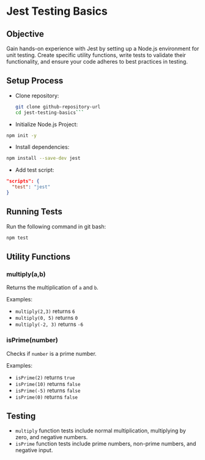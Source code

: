 # Jest Testing Basics

## Objective

Gain hands-on experience with Jest by setting up a Node.js environment for unit testing. Create specific utility functions, write tests to validate their functionality, and ensure your code adheres to best practices in testing.

## Setup Process

- Clone repository:
  ````bash
  git clone github-repository-url
  cd jest-testing-basics```
  ````
- Initialize Node.js Project:

```bash
npm init -y
```

- Install dependencies:

```bash
npm install --save-dev jest
```

- Add test script:

```json
"scripts": {
  "test": "jest"
}
```

## Running Tests

Run the following command in git bash:

```bash
npm test
```

## Utility Functions

### multiply(a,b)

Returns the multiplication of `a` and `b`.

Examples:

- `multiply(2,3)` returns `6`
- `multiply(0, 5)` returns `0`
- `multiply(-2, 3)` returns `-6`

### isPrime(number)

Checks if `number` is a prime number.

Examples:

- `isPrime(2)` returns `true`
- `isPrime(10)` returns `false`
- `isPrime(-5)` returns `false`
- `isPrime(0)` returns `false`

## Testing

- `multiply` function tests include normal multiplication, multiplying by zero, and negative numbers.
- `isPrime` function tests include prime numbers, non-prime numbers, and negative input.
